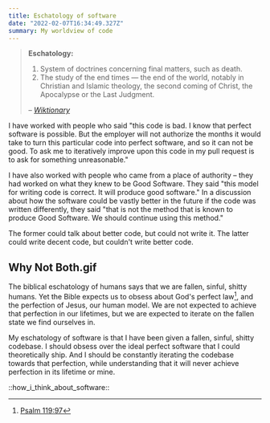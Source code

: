 ```yaml
---
title: Eschatology of software
date: "2022-02-07T16:34:49.327Z"
summary: My worldview of code
---
```


> **Eschatology:**
> 1. System of doctrines concerning final matters, such as death.
> 2. The study of the end times — the end of the world, notably in Christian and Islamic theology, the second coming of Christ, the Apocalypse or the Last Judgment.
>
> *– [Wiktionary](https://en.wiktionary.org/wiki/eschatology)*

I have worked with people who said "this code is bad.  I know that perfect software is possible.  But the employer will not authorize the months it would take to turn this particular code into perfect software, and so it can not be good.  To ask me to iteratively improve upon this code in my pull request is to ask for something unreasonable."

I have also worked with people who came from a place of authority – they had worked on what they knew to be Good Software.  They said "this model for writing code is correct.  It will produce good software."  In a discussion about how the software could be vastly better in the future if the code was written differently, they said "that is not the method that is known to produce Good Software.  We should continue using this method."

The former could talk about better code, but could not write it.  The latter could write decent code, but couldn't write better code.

## Why Not Both.gif

The biblical eschatology of humans says that we are fallen, sinful, shitty humans.  Yet the Bible expects us to obsess about God's perfect law[^love_your_law], and the perfection of Jesus, our human model.  We are not expected to achieve that perfection in our lifetimes, but we are expected to iterate on the fallen state we find ourselves in.

My eschatology of software is that I have been given a fallen, sinful, shitty codebase.  I should obsess over the ideal perfect software that I could theoretically ship.  And I should be constantly iterating the codebase towards that perfection, while understanding that it will never achieve perfection in its lifetime or mine.

[^love_your_law]: [Psalm 119:97](https://canonreader.com/text/psalms?highlight=119_97-119_97#chapter-119-verse-97)

::how_i_think_about_software::
